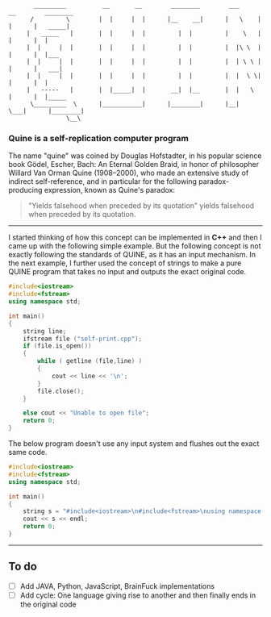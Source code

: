 		   _________          __       __        ________        ___      __        ________
		  /         \        |  |     |  |      |__    __|      |   \    |  |      |   _____|
		 |   _____   |       |  |     |  |         |  |         |    \   |  |      |  |
		 |  |     |  |       |  |     |  |         |  |         |  |\ \  |  |      |  |___
		 |  |     |  |       |  |     |  |         |  |         |  | \ \ |  |      |   ___|
		 |  |     |  |       |  |     |  |         |  |         |  |  \ \|  |      |  |
		 |   -----   |       |  |_____|  |       __|  |__       |  |   \    |      |  |_____
		  \_________  \      |___________|      |________|      |__|    \___|      |________|
		            \__\


### Quine is a self-replication computer program

The name "quine" was coined by Douglas Hofstadter, in his popular science book Gödel, Escher, Bach: An Eternal Golden Braid, in honor of philosopher Willard Van Orman Quine (1908–2000), who made an extensive study of indirect self-reference, and in particular for the following paradox-producing expression, known as Quine's paradox:

> "Yields falsehood when preceded by its quotation" yields falsehood when preceded by its quotation.

---

I started thinking of how this concept can be implemented in **C++** and then I came up with the following simple example. But the following concept is not exactly following the standards of QUINE, as it has an input mechanism. In the next example, I further used the concept of strings to make a pure QUINE program that takes no input and outputs the exact original code.

```C++
#include<iostream>
#include<fstream>
using namespace std;

int main()
{
	string line;
	ifstream file ("self-print.cpp");
	if (file.is_open())
	{
		while ( getline (file,line) )
		{
			cout << line << '\n';
		}
		file.close();
	}

  	else cout << "Unable to open file";
  	return 0;
}
```

The below program doesn't use any input system and flushes out the exact same code. 

```C++
#include<iostream>
#include<fstream>
using namespace std;

int main()
{
    string s = "#include<iostream>\n#include<fstream>\nusing namespace std;\n\nint main()\n{\tstring s = '#include<iostream>\\n#include<fstream>\\nusing namespace std;\\n\\nint main()\\n{\\tcout << s << endl;\\n\\treturn 0;\\n}';\n\tcout << s << endl;\n\treturn 0;\n}";  
    cout << s << endl;
    return 0;
}
```

---

## To do

- [ ] Add JAVA, Python, JavaScript, BrainFuck implementations
- [ ] Add cycle: One language giving rise to another and then finally ends in the original code